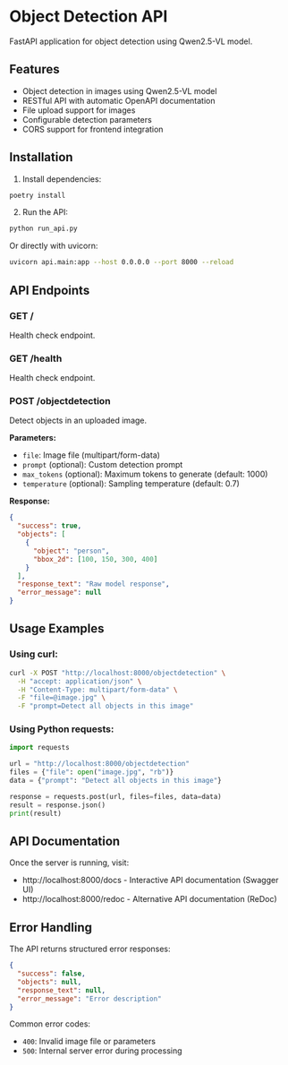 # Object Detection API

FastAPI application for object detection using Qwen2.5-VL model.

## Features

- Object detection in images using Qwen2.5-VL model
- RESTful API with automatic OpenAPI documentation
- File upload support for images
- Configurable detection parameters
- CORS support for frontend integration

## Installation

1. Install dependencies:

```bash
poetry install
```

2. Run the API:

```bash
python run_api.py
```

Or directly with uvicorn:

```bash
uvicorn api.main:app --host 0.0.0.0 --port 8000 --reload
```

## API Endpoints

### GET /

Health check endpoint.

### GET /health

Health check endpoint.

### POST /objectdetection

Detect objects in an uploaded image.

**Parameters:**

- `file`: Image file (multipart/form-data)
- `prompt` (optional): Custom detection prompt
- `max_tokens` (optional): Maximum tokens to generate (default: 1000)
- `temperature` (optional): Sampling temperature (default: 0.7)

**Response:**

```json
{
  "success": true,
  "objects": [
    {
      "object": "person",
      "bbox_2d": [100, 150, 300, 400]
    }
  ],
  "response_text": "Raw model response",
  "error_message": null
}
```

## Usage Examples

### Using curl:

```bash
curl -X POST "http://localhost:8000/objectdetection" \
  -H "accept: application/json" \
  -H "Content-Type: multipart/form-data" \
  -F "file=@image.jpg" \
  -F "prompt=Detect all objects in this image"
```

### Using Python requests:

```python
import requests

url = "http://localhost:8000/objectdetection"
files = {"file": open("image.jpg", "rb")}
data = {"prompt": "Detect all objects in this image"}

response = requests.post(url, files=files, data=data)
result = response.json()
print(result)
```

## API Documentation

Once the server is running, visit:

- http://localhost:8000/docs - Interactive API documentation (Swagger UI)
- http://localhost:8000/redoc - Alternative API documentation (ReDoc)

## Error Handling

The API returns structured error responses:

```json
{
  "success": false,
  "objects": null,
  "response_text": null,
  "error_message": "Error description"
}
```

Common error codes:

- `400`: Invalid image file or parameters
- `500`: Internal server error during processing
